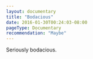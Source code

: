 ```yaml
---
layout: documentary
title: "Bodacious"
date: 2016-01-30T00:24:03-08:00
pageType: Documentary
recommendation: "Maybe"
---
```


Seriously bodacious.